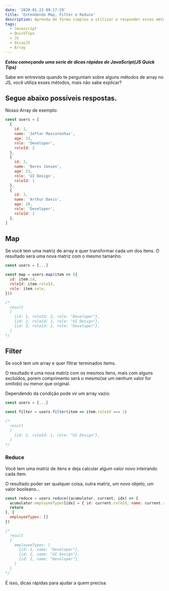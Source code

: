 ```yaml
---
date: '2020-01-23 09:17:29'
title: 'Entendendo Map, Filter e Reduce'
description: Aprenda de forma simples a utilizar e responder esses métodos
tags:
  - Javascript
  - QuickTips
  - JS
  - dicasJS
  - Array
---
```

***Estou começando uma serie de dicas rápidas de JavaScript(JS Quick Tips)***

Sabe em entrevista quando te perguntam sobre alguns métodos de array no JS, você utiliza esses métodos, mais não sabe explicar?

## Segue abaixo possíveis respostas.
Nosso Array de exemplo:
```javascript
const users = [
  {
    id: 1,
    name: 'Jeftar Mascarenhas',
    age: 33,
    role: 'Developer',
    roleId: 2
  },
  {
    id: 2,
    name: 'Bores Jonson',
    age: 23,
    role: 'UI Design',
    roleId: 1
  },
  {
    id: 3,
    name: 'Arthur Davis',
    age: 20,
    role: 'Developer',
    roleId: 2
  },
]
```
## Map
Se você tem uma matriz de array e quer transformar cada um dos itens.
O resultado será uma nova matriz com o mesmo tamanho.

```javascript
const users = [...]

const map = users.map(item => ({
  id: item.id,
  roleId: item.roleId,
  role: item.role,
}))

/*
  result
  [
    {id: 1, roleId: 2, role: "Developer"},
    {id: 2, roleId: 1, role: "UI Design"},
    {id: 3, roleId: 2, role: "Developer"},
  ]
*/
```
## Filter
Se você tem um array e quer filtrar terminados items.

O resultado é uma nova matriz com os mesmos itens, mais com alguns excluídos, porem comprimento será o mesmo(se um nenhum valor for omitido) ou menor que original.

Dependendo da condição pode vir um array vazio.

```javascript
const users = [...]

const filter = users.filter(item => item.roleId === 1)

/*
  result
  [
    {id: 2, roleId: 1, role: "UI Design"},
  ]
*/
```

### Reduce

Você tem uma matriz de itens e deja calcular algum valor novo inteirando cada item.

O resultado poder ser qualquer coisa, outra matriz, um novo objeto, um valor booleano...
```javascript
const reduce = users.reduce((acumulator, current, idx) => {
  acumulator.employeeTypes[idx] = { id: current.roleId, name: current.role }
  return
}, {
  employeeTypes: []
})

/*
  result
  {
    employeeTypes: [
      {id: 1, name: "Developer"},
      {id: 2, name: "UI Design"},
      {id: 2, name: "Developer"},
    ]
  }
*/
```

É isso, dicas rápidas para ajudar a quem precisa.
